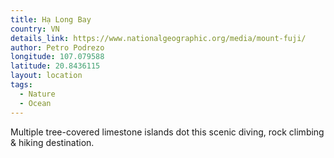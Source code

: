 ```yaml
---
title: Hạ Long Bay
country: VN
details_link: https://www.nationalgeographic.org/media/mount-fuji/
author: Petro Podrezo
longitude: 107.079588
latitude: 20.8436115
layout: location
tags:
  - Nature
  - Ocean
---
```

Multiple tree-covered limestone islands dot this scenic diving, rock climbing & hiking destination.
